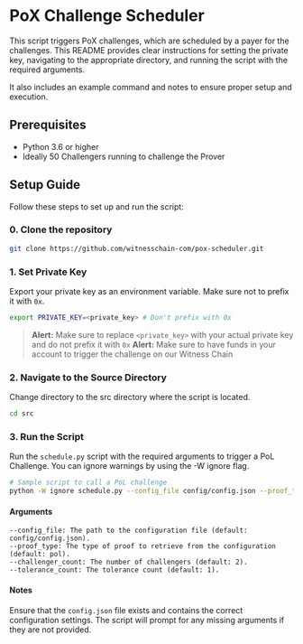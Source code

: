 # PoX Challenge Scheduler

This script triggers PoX challenges, which are scheduled by a payer for the challenges. 
This README provides clear instructions for setting the private key, navigating to the appropriate directory, and running the script with the required arguments. 

It also includes an example command and notes to ensure proper setup and execution.


## Prerequisites

- Python 3.6 or higher
- Ideally 50 Challengers running to challenge the Prover

## Setup Guide

Follow these steps to set up and run the script:

### 0. Clone the repository
```sh
git clone https://github.com/witnesschain-com/pox-scheduler.git
```

### 1. Set Private Key

Export your private key as an environment variable. Make sure not to prefix it with `0x`.

```sh
export PRIVATE_KEY=<private_key> # Don't prefix with 0x
```
> **Alert:** Make sure to replace `<private_key>` with your actual private key and do not prefix it with `0x`
> **Alert:** Make sure to have funds in your account to trigger the challenge on our Witness Chain

### 2. Navigate to the Source Directory
Change directory to the src directory where the script is located.
```sh
cd src
```

### 3. Run the Script
Run the ```schedule.py``` script with the required arguments to trigger a PoL Challenge. You can ignore warnings by using the -W ignore flag.

```sh
# Sample script to call a PoL challenge
python -W ignore schedule.py --config_file config/config.json --proof_type pol --challenger_count 50 --tolerance_count 5
```
#### Arguments
    --config_file: The path to the configuration file (default: config/config.json).
    --proof_type: The type of proof to retrieve from the configuration (default: pol).
    --challenger_count: The number of challengers (default: 2).
    --tolerance_count: The tolerance count (default: 1).

#### Notes
Ensure that the ```config.json``` file exists and contains the correct configuration settings.
The script will prompt for any missing arguments if they are not provided.